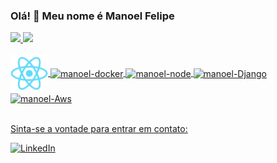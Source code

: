 ### Olá! 👋 Meu nome é Manoel Felipe

 <div>
  <a href="https://github.com/Manoel835">
  <img height="180vh" src="https://github-readme-stats-sigma-five.vercel.app/api?username=Manoel835&show_icons=true&theme=highcontrast&include_all_commits=true&count_private=true"/>
  <img height="180vh" src="https://github-readme-stats-sigma-five.vercel.app/api/top-langs/?username=Manoel835&layout=compact&langs_count=7&theme=highcontrast"/>
 <div>

 

  <div style="display: inline_block"><br>
  <img align="center" alt="manoel-React" height="60" width="60" src="https://raw.githubusercontent.com/devicons/devicon/master/icons/react/react-original.svg">
  <img align="center" alt="manoel-docker" height="60" width="60" src="https://cdn.jsdelivr.net/gh/devicons/devicon@latest/icons/docker/docker-original.svg">
  <img align="center" alt="manoel-node" height="60" width="60" src="https://cdn.jsdelivr.net/gh/devicons/devicon@latest/icons/nodejs/nodejs-original-wordmark.svg" />
  <img align="center" alt="manoel-Django" height="60" width="60"  src="https://cdn.jsdelivr.net/gh/devicons/devicon@latest/icons/django/django-plain.svg" />
  <img align="center" alt="manoel-Aws" height="60" width="60" src="https://cdn.jsdelivr.net/gh/devicons/devicon@latest/icons/amazonwebservices/amazonwebservices-original-wordmark.svg" />


</div>

<br/>

<p align="left">
  Sinta-se a vontade para entrar em contato: 
</p>

<a href="https://github-readme-stats-sigma-five.vercel.app/api/top-langs/" title="LinkedIn" target="_blank">
<img src="https://img.shields.io/badge/LinkedIn-0077B5?style=for-the-badge&logo=linkedin&logoColor=white" alt="LinkedIn"/></a>
